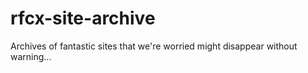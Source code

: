 rfcx-site-archive
=================

Archives of fantastic sites that we're worried might disappear without warning...
